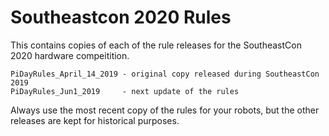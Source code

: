 # Southeastcon 2020 Rules

This contains copies of each of the rule releases for the SoutheastCon
2020 hardware compeitition.

    PiDayRules_April_14_2019 - original copy released during SoutheastCon 2019
    PiDayRules_Jun1_2019     - next update of the rules

Always use the most recent copy of the rules for your robots, but the 
other releases are kept for historical purposes.

